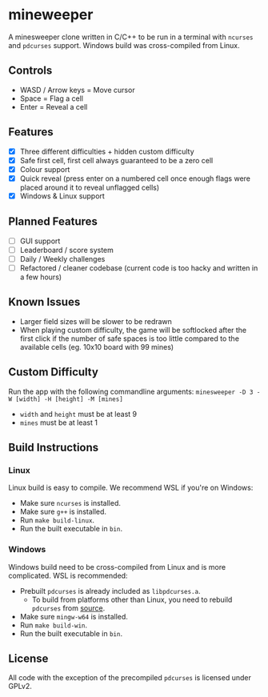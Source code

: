 # mineweeper

A minesweeper clone written in C/C++ to be run in a terminal with ```ncurses``` and ```pdcurses``` support.
Windows build was cross-compiled from Linux.

## Controls

- WASD / Arrow keys = Move cursor
- Space = Flag a cell
- Enter = Reveal a cell

## Features

- [X] Three different difficulties + hidden custom difficulty
- [X] Safe first cell, first cell always guaranteed to be a zero cell
- [X] Colour support
- [X] Quick reveal (press enter on a numbered cell once enough flags were placed around it to reveal unflagged cells)
- [X] Windows & Linux support

## Planned Features

- [ ] GUI support
- [ ] Leaderboard / score system
- [ ] Daily / Weekly challenges
- [ ] Refactored / cleaner codebase (current code is too hacky and written in a few hours)

## Known Issues

- Larger field sizes will be slower to be redrawn
- When playing custom difficulty, the game will be softlocked after the first click if the number of safe spaces is too little compared to the available cells (eg. 10x10 board with 99 mines)

## Custom Difficulty

Run the app with the following commandline arguments: ```minesweeper -D 3 -W [width] -H [height] -M [mines]```

- ```width``` and ```height``` must be at least 9
- ```mines``` must be at least 1

## Build Instructions

### Linux

Linux build is easy to compile. We recommend WSL if you're on Windows:
- Make sure ```ncurses``` is installed.
- Make sure ```g++``` is installed.
- Run ```make build-linux```.
- Run the built executable in ```bin```.

### Windows

Windows build need to be cross-compiled from Linux and is more complicated. WSL is recommended:
- Prebuilt ```pdcurses``` is already included as ```libpdcurses.a```.
  - To build from platforms other than Linux, you need to rebuild ```pdcurses``` from [source](https://pdcurses.org/).
- Make sure ```mingw-w64``` is installed.
- Run ```make build-win```.
- Run the built executable in ```bin```.

## License

All code with the exception of the precompiled ```pdcurses``` is licensed under GPLv2.